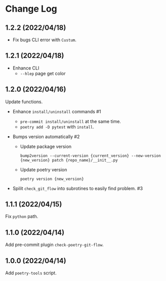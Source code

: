 # Change Log
## 1.2.2 (2022/04/18)
* Fix bugs CLI error with `Custum`.

## 1.2.1 (2022/04/18)
* Enhance CLI
    - `--hlep` page get color

## 1.2.0 (2022/04/16)
Update functions.
* Enhance `install/uninstall` commands #1
    - `pre-commit install/uninstall` at the same time.
    - `poetry add -D pytest` with `install`.

* Bumps version automatically #2
    - Update package version
      ```
      bump2version --current-version {current_version} --new-version {new_version} patch {repo_name}/__init__.py
      ```
    - Update poetry version
      ```
      poetry version {new_version}
      ```
* Spilit `check_git_flow` into subrotines to easily find problem. #3

## 1.1.1 (2022/04/15)
Fix `python` path.

## 1.1.0 (2022/04/14)
Add pre-commit plugin `check-poetry-git-flow`.

## 1.0.0 (2022/04/14)
Add `poetry-tools` script.
